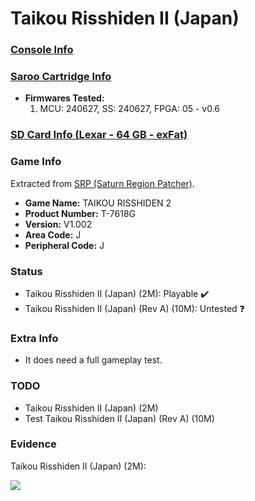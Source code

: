 # Taikou Risshiden II (Japan)

### [Console Info](../../../../Info/Consoles/VA13/README.md)

### [Saroo Cartridge Info](../../../../Info/Cartridges/RetroGameParadiseStore/1.32F/README.md)

- <b>Firmwares Tested:</b>
  1. MCU: 240627, SS: 240627, FPGA: 05 - v0.6

### [SD Card Info (Lexar - 64 GB - exFat)](../../../../Info/SdCards/Lexar/64GB/exfat/README.md)

### Game Info

Extracted from [SRP (Saturn Region Patcher)](https://segaxtreme.net/resources/saturn-region-patcher.81/download).

- <b>Game Name:</b> TAIKOU RISSHIDEN 2
- <b>Product Number:</b> T-7618G
- <b>Version:</b> V1.002
- <b>Area Code:</b> J
- <b>Peripheral Code:</b> J

### Status

- Taikou Risshiden II (Japan) (2M): Playable :heavy_check_mark:
- Taikou Risshiden II (Japan) (Rev A) (10M): Untested :question:

### Extra Info

- It does need a full gameplay test.

### TODO

- Taikou Risshiden II (Japan) (2M)
- Test Taikou Risshiden II (Japan) (Rev A) (10M)

### Evidence

Taikou Risshiden II (Japan) (2M):

[![](https://img.youtube.com/vi/1olx9KYAdq8/0.jpg)](https://www.youtube.com/watch?v=1olx9KYAdq8)

